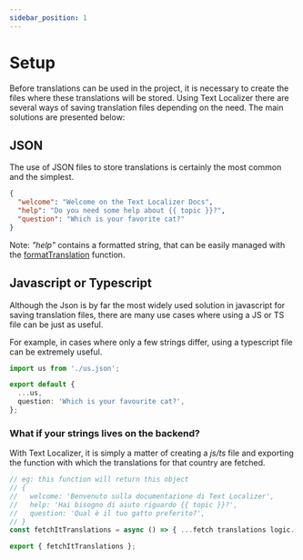 ```yaml
---
sidebar_position: 1
---
```


# Setup

Before translations can be used in the project, it is necessary to create the files where these translations will be stored. Using Text Localizer there are several ways of saving translation files depending on the need. The main solutions are presented below:

## JSON

The use of JSON files to store translations is certainly the most common and the simplest.

```json title="src/l10n/us.json"
{
  "welcome": "Welcome on the Text Localizer Docs",
  "help": "Do you need some help about {{ topic }}?",
  "question": "Which is your favorite cat?"
}
```

Note: _"help"_ contains a formatted string, that can be easily managed with the [formatTranslation](/docs/api-reference/text-localizer#formattranslation) function.

## Javascript or Typescript

Although the Json is by far the most widely used solution in javascript for saving translation files, there are many use cases where using a JS or TS file can be just as useful.

For example, in cases where only a few strings differ, using a typescript file can be extremely useful.

```ts title="src/l10n/uk.ts"
import us from './us.json';

export default {
  ...us,
  question: 'Which is your favourite cat?',
};
```

### What if your strings lives on the backend?

With Text Localizer, it is simply a matter of creating a _js/ts_ file and exporting the function with which the translations for that country are fetched.

```ts title="src/l10n/it.ts"
// eg: this function will return this object
// {
//   welcome: 'Benvenuto sulla documentazione di Text Localizer',
//   help: 'Hai bisogno di aiuto riguardo {{ topic }}?',
//   question: 'Qual è il tuo gatto preferito?',
// }
const fetchItTranslations = async () => { ...fetch translations logic... };

export { fetchItTranslations };
```

